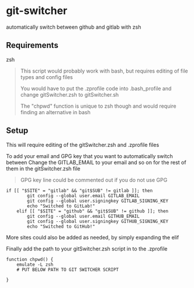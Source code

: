 # git-switcher
automatically switch between github and gitlab with zsh

## Requirements
zsh

> This script would probably work with bash, but requires editing of file types and config files
> 
> You would have to put the .zprofile code into .bash_profile and change gitSwitcher.zsh to gitSwitcher.sh
>
> The "chpwd" function is unique to zsh though and would require finding an alternative in bash

## Setup

This will require editing of the gitSwitcher.zsh and .zprofile files

To add your email and GPG key that you want to automatically switch between
Change the GITLAB_EMAIL to your email and so on for the rest of them in the gitSwitcher.zsh file

> GPG key line could be commented out if you do not use GPG

```
if [[ "$SITE" = "gitlab" && "git$SUB" != gitlab ]]; then		
		git config --global user.email GITLAB_EMAIL
		git config --global user.signingkey GITLAB_SIGNING_KEY
		echo "Switched to GitLab!"
	elif [[ "$SITE" = "github" && "git$SUB" != github ]]; then
		git config --global user.email GITHUB_EMAIL
		git config --global user.signingkey GITHUB_SIGNING_KEY
		echo "Switched to GitHub!"
```

More sites could also be added as needed, by simply expanding the elif

Finally add the path to your gitSwitcher.zsh script in to the .zprofile
```
function chpwd() {
    emulate -L zsh
    # PUT BELOW PATH TO GIT SWITCHER SCRIPT
	
}
```
